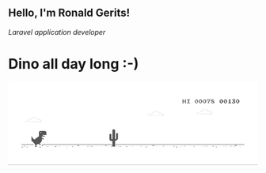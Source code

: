 <h2>Hello, I'm Ronald Gerits!</h2>
<p><em>Laravel application developer</em></p>

# Dino all day long :-)
![Alt Text](https://github.com/rgerits/rgerits/blob/main/dino.gif)
